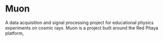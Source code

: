 # Muon

A data acquisition and signal processing project for educational physics experiments on cosmic rays.
Muon is a project built around the Red Pitaya platform,

